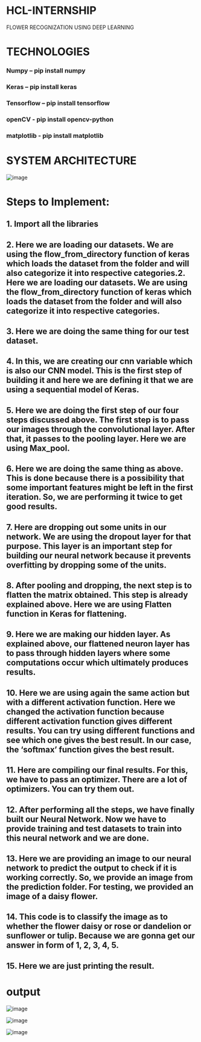 # HCL-INTERNSHIP
FLOWER RECOGNIZATION USING DEEP LEARNING

# TECHNOLOGIES 

### Numpy – pip install numpy

### Keras – pip install keras

### Tensorflow – pip install tensorflow

### openCV - pip install opencv-python

### matplotlib - pip install matplotlib

# SYSTEM ARCHITECTURE

![image](https://user-images.githubusercontent.com/107951883/200894291-9b5598bc-1801-4650-a359-49e54d838c09.png)

# Steps to Implement:

## 1. Import all the libraries

## 2. Here we are loading our datasets. We are using the flow_from_directory function of keras which loads the dataset from the folder and will also categorize it into respective categories.2. Here we are loading our datasets. We are using the flow_from_directory function of keras which loads the dataset from the folder and will also categorize it into respective categories.

## 3. Here we are doing the same thing for our test dataset.

## 4. In this, we are creating our cnn variable which is also our CNN model. This is the first step of building it and here we are defining it that we are using a sequential model of Keras.

## 5. Here we are doing the first step of our four steps discussed above. The first step is to pass our images through the convolutional layer. After that, it passes to the pooling layer. Here we are using Max_pool.

## 6. Here we are doing the same thing as above. This is done because there is a possibility that some important features might be left in the first iteration. So, we are performing it twice to get good results.

## 7. Here are dropping out some units in our network. We are using the dropout layer for that purpose. This layer is an important step for building our neural network because it prevents overfitting by dropping some of the units.

## 8. After pooling and dropping, the next step is to flatten the matrix obtained. This step is already explained above. Here we are using Flatten function in Keras for flattening.

## 9. Here we are making our hidden layer. As explained above, our flattened neuron layer has to pass through hidden layers where some computations occur which ultimately produces results.

## 10. Here we are using again the same action but with a different activation function. Here we changed the activation function because different activation function gives different results. You can try using different functions and see which one gives the best result. In our case, the ‘softmax’ function gives the best result.

## 11. Here are compiling our final results. For this, we have to pass an optimizer. There are a lot of optimizers. You can try them out.

## 12. After performing all the steps, we have finally built our Neural Network. Now we have to provide training and test datasets to train into this neural network and we are done.

## 13. Here we are providing an image to our neural network to predict the output to check if it is working correctly. So, we provide an image from the prediction folder. For testing, we provided an image of a daisy flower.

## 14. This code is to classify the image as to whether the flower daisy or rose or dandelion or sunflower or tulip. Because we are gonna get our answer in form of 1, 2, 3, 4, 5.

## 15. Here we are just printing the result.

# output

![image](https://user-images.githubusercontent.com/107951883/200896270-d4056613-69a2-4518-b801-edc337afa9a1.png)

![image](https://user-images.githubusercontent.com/107951883/200895971-e844213c-9235-4744-a82c-6bec696c389d.png)

![image](https://user-images.githubusercontent.com/107951883/200895990-56b537f4-036b-41e8-8bd7-ff50fc04ed25.png)
